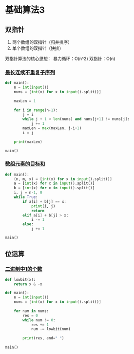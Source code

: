 # 基础算法3

## 双指针

1. 两个数组的双指针（归并排序）
2. 单个数组的双指针（快排）

双指针算法的核心思想：
暴力循环：O(n^2)
双指针：O(n)

### [最长连续不重复子序列](https://www.acwing.com/problem/content/801/)

```python
def main():
    n = int(input())
    nums = [int(x) for x in input().split()]
    
    maxLen = 1
    
    for i in range(n-1):
        j = i
        while j + 1 < len(nums) and nums[j+1] != nums[j]:
            j += 1
        maxLen = max(maxLen, j-i+1)
        i = j
    
    print(maxLen)

main()
```

### [数组元素的目标和](https://www.acwing.com/problem/content/submission/code_detail/8696202/)

```python
def main():
    (n, m, x) = [int(x) for x in input().split()]
    a = [int(x) for x in input().split()]
    b = [int(x) for x in input().split()]
    i, j = n-1, 0
    while True:
        if a[i] + b[j] == x:
            print(i, j)
            return
        elif a[i] + b[j] > x:
            i -= 1
        else:
            j += 1

main()
```

## 位运算

### [二进制中1的个数](https://www.acwing.com/problem/content/submission/code_detail/8696198/)

```python
def lowbit(x):
    return x & -x

def main():
    n = int(input())
    nums = [int(x) for x in input().split()]
    
    for num in nums:
        res = 0
        while num != 0:
            res += 1
            num -= lowbit(num)
            
        print(res, end=" ")
        
main()
```